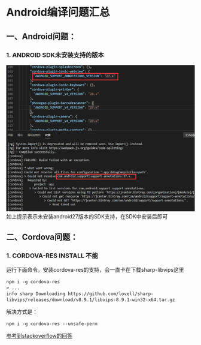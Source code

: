 # Android编译问题汇总

## 一、Android问题：
### 1. ANDROID SDK未安装支持的版本
![android_sdk_support_error](./android_sdk_support_error.png)
如上提示表示未安装android27版本的SDK支持，在SDK中安装后即可

## 二、Cordova问题：
### 1. CORDOVA-RES INSTALL 不能
运行下面命令，安装cordova-res的支持，会一直卡在下载sharp-libvips这里
```shell
npm i -g cordova-res
> ...
info sharp Downloading https://github.com/lovell/sharp-libvips/releases/download/v8.9.1/libvips-8.9.1-win32-x64.tar.gz
```

解决方式是：
```shell
npm i -g cordova-res --unsafe-perm
```
[参考到stackoverflow的回答](https://stackoverflow.com/questions/58539787/cordova-res-not-installing-in-ionic-cordova)